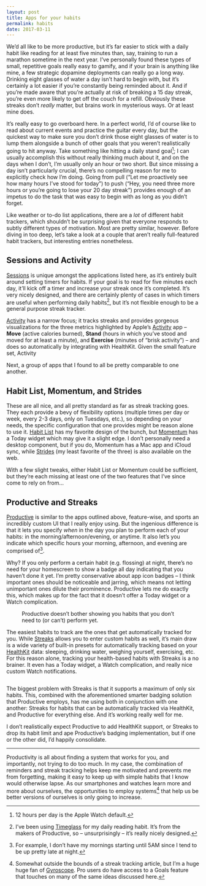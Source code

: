 ```yaml
---
layout: post
title: Apps for your habits
permalink: habits
date: 2017-03-11
---
```


We’d all like to be more productive, but it’s far easier to stick with a daily habit like reading for at least five minutes than, say, training to run a marathon sometime in the next year. I’ve personally found these types of small, repetitive goals really easy to gamify, and if your brain is anything like mine, a few strategic dopamine deployments can really go a long way. Drinking eight glasses of water a day isn’t hard to begin with, but it’s certainly a lot easier if you’re constantly being reminded about it. And if you’re made aware that you’re actually at risk of breaking a 15 day streak, you’re even more likely to get off the couch for a refill. Obviously these streaks don’t _really_ matter, but brains work in mysterious ways. Or at least mine does.

It’s really easy to go overboard here. In a perfect world, I’d of course like to read about current events and practice the guitar every day, but the quickest way to make sure you don’t drink those eight glasses of water is to lump them alongside a bunch of other goals that you weren’t realistically going to hit anyway. Take something like hitting a daily stand goal[^1]; I can usually accomplish this without really thinking much about it, and on the days when I don’t, I’m usually only an hour or two short. But since missing a day isn’t particularly crucial, there’s no compelling reason for me to explicitly check how I’m doing. Going from pull (“Let me proactively see how many hours I’ve stood for today”) to push (“Hey, you need three more hours or you’re going to lose your 20 day streak”) provides enough of an impetus to do the task that was easy to begin with as long as you didn’t forget.  

Like weather or to-do list applications, there are a *lot* of different habit trackers, which shouldn’t be surprising given that everyone responds to subtly different types of motivation. Most are pretty similar, however. Before diving in too deep, let’s take a look at a couple that aren’t really full-featured habit trackers, but interesting entries nonetheless.

## Sessions and Activity

[Sessions](https://itunes.apple.com/us/app/sessions-activity-timer-habit/id962313775?mt=8) is unique amongst the applications listed here, as it’s entirely built around setting timers for habits. If your goal is to read for five minutes each day, it’ll kick off a timer and increase your streak once it’s completed. It’s very nicely designed, and there are certainly plenty of cases in which timers are useful when performing daily habits[^2], but it’s not flexible enough to be a general purpose streak tracker.

[Activity](https://itunes.apple.com/us/app/activity++/id1089666978?mt=8) has a narrow focus; it tracks streaks and provides gorgeous visualizations for the three metrics highlighted by Apple’s [Activity](https://support.apple.com/en-us/HT204517) app – **Move** (active calories burned), **Stand** (hours in which you’ve stood and moved for at least a minute), and **Exercise** (minutes of “brisk activity”) – and does so automatically by integrating with HealthKit. Given the small feature set, Activity

Next, a group of apps that I found to all be pretty comparable to one another.

## Habit List, Momentum, and Strides

These are all nice, and all pretty standard as far as streak tracking goes. They each provide a bevy of flexibility options (multiple times per day or week, every 2-3 days, only on Tuesdays, etc.), so depending on your needs, the specific configuration that one provides might be reason alone to use it. [Habit List](https://itunes.apple.com/us/app/habit-list-routines-goals/id525102168?mt=8) has my favorite design of the bunch, but [Momentum](https://itunes.apple.com/us/app/momentum-habit-tracker-routines/id946923599?mt=8) has a Today widget which may give it a slight edge. I don’t personally need a desktop component, but if you do, Momentum has a Mac app and iCloud sync, while [Strides](https://itunes.apple.com/us/app/strides-goal-habit-tracker/id672401817?mt=8) (my least favorite of the three) is also available on the web.

With a few slight tweaks, either Habit List or Momentum could be sufficient, but they’re each missing at least one of the two features that I’ve since come to rely on from…

## Productive and Streaks

[Productive](https://itunes.apple.com/us/app/productive-habits-daily-goals/id983826477?mt=8) is similar to the apps outlined above, feature-wise, and sports an incredibly custom UI that I really enjoy using. But the ingenious difference is that it lets you specify _when_ in the day you plan to perform each of your habits: in the morning/afternoon/evening, or anytime. It also let’s you indicate which specific hours your morning, afternoon, and evening are comprised of[^3].

Why? If you only perform a certain habit (e.g. flossing) at night, there’s no need for your homescreen to show a badge all day indicating that you haven’t done it yet. I’m pretty conservative about app icon badges – I think important ones should be noticeable and jarring, which means not letting unimportant ones dilute their prominence. Productive lets me do exactly this, which makes up for the fact that it doesn’t offer a Today widget or a Watch complication.

<figure>
  <img src="/images/habits/productive1.png" alt=""><img src="/images/habits/productive2.png" alt="">
  <figcaption>Productive doesn’t bother showing you habits that you don’t need to (or can’t) perform yet.</figcaption>
</figure>

The easiest habits to track are the ones that get automatically tracked for you. While [Streaks](https://itunes.apple.com/us/app/streaks/id963034692?mt=8) allows you to enter custom habits as well, it’s main draw is a wide variety of built-in presets for automatically tracking based on your [HealthKit](https://developer.apple.com/healthkit/) data: sleeping, drinking water, weighing yourself, exercising, etc. For this reason alone, tracking your health-based habits with Streaks is a no brainer. It even has a Today widget, a Watch complication, and really nice custom Watch notifications.

<center><img src="/images/habits/streaks.png" alt=""></center>

The biggest problem with Streaks is that it supports a maximum of only six habits. This, combined with the aforementioned smarter badging solution that Productive employs, has me using both in conjunction with one another: Streaks for habits that can be automatically tracked via HealthKit, and Productive for everything else. And it’s working really well for me.

I don’t realistically expect Productive to add HealthKit support, or Streaks to drop its habit limit and ape Productive’s badging implementation, but if one or the other did, I’d happily consolidate.

----

Productivity is all about finding a system that works for you, and importantly, not trying to do too much. In my case, the combination of reminders and streak tracking helps keep me motivated and prevents me from forgetting, making it easy to keep up with simple habits that I know would otherwise lapse. As our smartphones and watches learn more and more about ourselves, the opportunities to employ systems[^4] that help us be better versions of ourselves is only going to increase.

[^1]:	12 hours per day is the Apple Watch default.

[^2]:	I’ve been using [Timeglass](https://itunes.apple.com/us/app/timeglass-countdown-timer/id1138584627?mt=8) for my daily reading habit. It’s from the makers of Productive, so – unsurprisingly – it’s really nicely designed.

[^3]:	For example, I don’t have my mornings starting until 5AM since I tend to be up pretty late at night.

[^4]:	Somewhat outside the bounds of a streak tracking article, but I’m a huge huge fan of [Gyroscope](https://gyrosco.pe). Pro users do have access to a Goals feature that touches on many of the same ideas discussed here.
